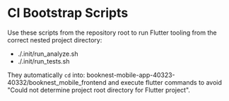 # CI Bootstrap Scripts

Use these scripts from the repository root to run Flutter tooling from the correct nested project directory:

- ./.init/run_analyze.sh
- ./.init/run_tests.sh

They automatically `cd` into:
booknest-mobile-app-40323-40332/booknest_mobile_frontend
and execute flutter commands to avoid "Could not determine project root directory for Flutter project".

